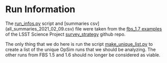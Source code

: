 Run Information
===============

The [run_infos.py](run_infos.py) script and [summaries csv] (all_summaries_2021_02_09.csv) file were taken from the [fbs_1.7 examples](https://github.com/lsst-pst/survey_strategy/tree/master/fbs_1.7) of the LSST Science Project [survey_strategy](https://github.com/lsst-pst/survey_strategy) github repo.

The only thing that we do here is run the script [make_unique_list.py](make_unique_list.py) to create a list of the unique OpSim runs that we should be analyzing. The other runs from FBS 1.5 and 1.6 should no longer be considered as viable.
